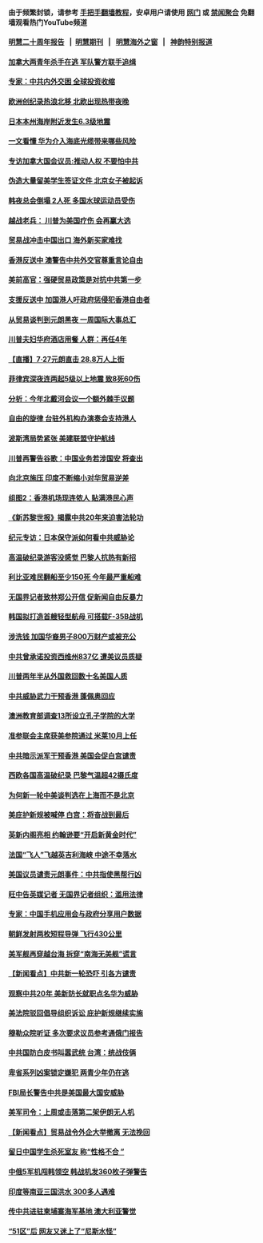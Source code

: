 #### 由于频繁封锁，请参考 [手把手翻墙教程](https://github.com/begood0513/guides/wiki/)，安卓用户请使用 [网门](https://github.com/begood0513/bn-android/blob/master/ogate.md?t=07280501) 或 [禁闻聚合](https://github.com/begood0513/bn-android) 免翻墙观看热门YouTube频道 

#### [明慧二十周年报告](https://github.com/begood0513/mh-reports/blob/master/README.md?t=07280501) &nbsp;&nbsp;|&nbsp;&nbsp;[明慧期刊](https://github.com/begood0513/mh-qikan) &nbsp;&nbsp;|&nbsp;&nbsp; [明慧海外之窗](https://github.com/begood0513/mh-news/blob/master/README.md?t=07280501) &nbsp;&nbsp;|&nbsp;&nbsp; [神韵特别报道](https://github.com/begood0513/mh-news/blob/master/shenyun.md?t=07280501) 

#### [加拿大两青年杀手在逃 军队警方联手追缉](../pages/nsc418/n11413801.md?t=07280501) 

#### [专家：中共内外交困 全球投资收缩](../pages/nsc418/n11413751.md?t=07280501) 

#### [欧洲创纪录热浪北移 北欧出现热带夜晚](../pages/nsc418/n11413733.md?t=07280501) 

#### [日本本州海岸附近发生6.3级地震](../pages/nsc418/n11413663.md?t=07280501) 

#### [一文看懂 华为介入海底光缆带来哪些风险](../pages/nsc418/n11413238.md?t=07280501) 

#### [专访加拿大国会议员:推动人权 不要怕中共](../pages/nsc418/n11413325.md?t=07280501) 

#### [伪造大量留美学生签证文件 北京女子被起诉](../pages/nsc418/n11413555.md?t=07280501) 

#### [韩夜总会倒塌 2人死 多国水球运动员受伤](../pages/nsc418/n11413500.md?t=07280501) 

#### [越战老兵： 川普为美国疗伤 会再赢大选](../pages/nsc418/n11413315.md?t=07280501) 

#### [贸易战冲击中国出口 海外新买家难找](../pages/nsc418/n11413468.md?t=07280501) 

#### [香港反送中 澳警告中共外交官尊重言论自由](../pages/nsc418/n11413357.md?t=07280501) 

#### [美前高官：强硬贸易政策是对抗中共第一步](../pages/nsc418/n11407399.md?t=07280501) 

#### [支援反送中 加国港人吁政府惩侵犯香港自由者](../pages/nsc418/n11413245.md?t=07280501) 

#### [从贸易谈判到元朗黑夜 一周国际大事总汇](../pages/nsc418/n11411494.md?t=07280501) 

#### [川普夫妇华府酒店用餐 人群：再任4年](../pages/nsc418/n11413242.md?t=07280501) 

#### [【直播】7·27元朗直击 28.8万人上街](../pages/nsc418/n11407354.md?t=07280501) 

#### [菲律宾深夜连两起5级以上地震 致8死60伤](../pages/nsc418/n11412788.md?t=07280501) 

#### [分析：今年北戴河会议一个额外棘手议题](../pages/nsc418/n11411689.md?t=07280501) 

#### [自由的旋律 台驻外机构办演奏会支持港人](../pages/nsc418/n11412384.md?t=07280501) 

#### [波斯湾局势紧张 美建联盟守护航线](../pages/nsc418/n11411678.md?t=07280501) 

#### [川普再警告谷歌：中国业务若涉国安 将查出](../pages/nsc418/n11411759.md?t=07280501) 

#### [向北京施压 印度不断缩小对华贸易逆差](../pages/nsc418/n11411481.md?t=07280501) 

#### [组图2：香港机场现连侬人 贴满港民心声](../pages/nsc418/n11411230.md?t=07280501) 

#### [《新苏黎世报》揭露中共20年来迫害法轮功](../pages/nsc418/n11411360.md?t=07280501) 

#### [纪元专访：日本保守派如何看中共威胁论](../pages/nsc418/n11411154.md?t=07280501) 

#### [高温破纪录游客没感觉 巴黎人抗热有新招](../pages/nsc418/n11410975.md?t=07280501) 

#### [利比亚难民翻船至少150死 今年最严重船难](../pages/nsc418/n11410771.md?t=07280501) 

#### [无国界记者致林郑公开信 促新闻自由反暴力](../pages/nsc418/n11410723.md?t=07280501) 

#### [韩国拟打造首艘轻型航母 可搭载F-35B战机](../pages/nsc418/n11410569.md?t=07280501) 

#### [涉洗钱 加国华裔男子800万财产或被充公](../pages/nsc418/n11410537.md?t=07280501) 

#### [中共曾承诺投资西维州837亿 遭美议员质疑](../pages/nsc418/n11409924.md?t=07280501) 

#### [川普两年半从外国救回数十名美国人质](../pages/nsc418/n11409807.md?t=07280501) 

#### [中共威胁武力干预香港 蓬佩奥回应](../pages/nsc418/n11409705.md?t=07280501) 

#### [澳洲教育部调查13所设立孔子学院的大学](../pages/nsc418/n11409412.md?t=07280501) 

#### [准参联会主席获美参院通过 米莱10月上任](../pages/nsc418/n11409458.md?t=07280501) 

#### [中共暗示派军干预香港 美国会促白宫谴责](../pages/nsc418/n11409131.md?t=07280501) 

#### [西欧各国高温破纪录 巴黎气温超42摄氏度](../pages/nsc418/n11409262.md?t=07280501) 

#### [为何新一轮中美谈判选在上海而不是北京](../pages/nsc418/n11409250.md?t=07280501) 

#### [美庇护新规被喊停 白宫：将奋战到最后](../pages/nsc418/n11408827.md?t=07280501) 

#### [英新内阁亮相 约翰逊要“开启新黄金时代”](../pages/nsc418/n11409095.md?t=07280501) 

#### [法国“飞人”飞越英吉利海峡 中途不幸落水](../pages/nsc418/n11408320.md?t=07280501) 

#### [美国议员谴责元朗事件：中共指使黑帮行凶](../pages/nsc418/n11408340.md?t=07280501) 

#### [旺中告英媒记者 无国界记者组织：滥用法律](../pages/nsc418/n11408063.md?t=07280501) 

#### [专家：中国手机应用会与政府分享用户数据](../pages/nsc418/n11407667.md?t=07280501) 

#### [朝鲜发射两枚短程导弹 飞行430公里](../pages/nsc418/n11407393.md?t=07280501) 

#### [美军舰再穿越台海 拆穿“南海无美舰”谎言](../pages/nsc418/n11407426.md?t=07280501) 

#### [【新闻看点】中共新一轮恐吓 引各方谴责](../pages/nsc418/n11406860.md?t=07280501) 

#### [观察中共20年 美新防长就职点名华为威胁](../pages/nsc418/n11407125.md?t=07280501) 

#### [美法院驳回倡导组织诉讼 庇护新规继续实施](../pages/nsc418/n11406829.md?t=07280501) 

#### [穆勒众院听证 多次要求议员参考通俄门报告](../pages/nsc418/n11406466.md?t=07280501) 

#### [中共国防白皮书叫嚣武统 台湾：统战伎俩](../pages/nsc418/n11406053.md?t=07280501) 

#### [卑省系列凶案锁定嫌犯 两青少年仍在逃](../pages/nsc418/n11405312.md?t=07280501) 

#### [FBI局长警告中共是美国最大国安威胁](../pages/nsc418/n11404810.md?t=07280501) 

#### [美军司令：上周或击落第二架伊朗无人机](../pages/nsc418/n11404826.md?t=07280501) 

#### [【新闻看点】贸易战令外企大举撤离 无法挽回](../pages/nsc418/n11404675.md?t=07280501) 

#### [留日中国学生杀死室友 称“性格不合 ”](../pages/nsc418/n11404698.md?t=07280501) 

#### [中俄5军机闯韩领空 韩战机发360枚子弹警告](../pages/nsc418/n11404513.md?t=07280501) 

#### [印度等南亚三国洪水 300多人遇难](../pages/nsc418/n11404634.md?t=07280501) 

#### [传中共进驻柬埔寨海军基地 澳大利亚警觉](../pages/nsc418/n11404296.md?t=07280501) 

#### [“51区”后 网友又迷上了“尼斯水怪”](../pages/nsc418/n11404501.md?t=07280501) 

